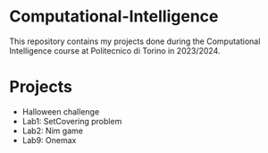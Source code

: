 # Computational-Intelligence
This repository contains my projects done during the Computational Intelligence course at Politecnico di Torino in 2023/2024.

# Projects
- Halloween challenge
- Lab1: SetCovering problem
- Lab2: Nim game
- Lab9: Onemax